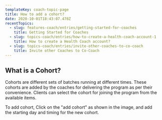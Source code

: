 ```yaml
---
templateKey: coach-topic-page
title: How to add a cohort?
date: 2020-10-01T18:43:07.478Z
recentTopics:
  - slug: features-coach/entries/getting-started-for-coaches
    title: Getting Started for Coaches
  - slug: topics-coach/entries/how-to-create-a-health-coach-account-1
    title: How to create a Health Coach account?
  - slug: topics-coach/entries/invite-other-coaches-to-co-coach
    title: Invite other Coaches to Co-Coach
---
```

## What is a Cohort?

Cohorts are different sets of batches running at different times. These cohorts are added by the coaches for delivering the program as per their convenience. Clients can select the cohort for joining the program from the available items.  

To add cohort, Click on the "add cohort" as shown in the image, and add the starting day and timing for the new cohort.
